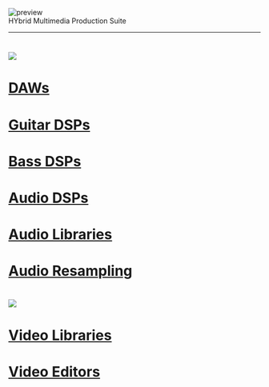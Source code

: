 ![preview](http://www.forart.it/progetti/HyMPS/logo.png)<br>
HYbrid Multimedia Production Suite

---

# ![](https://flat.badgen.net/badge/H_RSCS/AUDIO?scale=3?color=green)
# [DAWs](https://github.com/forart/HyMPS/blob/main/DAWs.md)
# [Guitar DSPs](https://github.com/forart/HyMPS/blob/main/GuitarDSPs.md)
# [Bass DSPs](https://github.com/forart/HyMPS/blob/main/BassDSPs.md)
# [Audio DSPs](https://github.com/forart/HyMPS/blob/main/AudioDSPs.md)
# [Audio Libraries](https://github.com/forart/HyMPS/blob/main/AudioLIBs.md)
# [Audio Resampling](https://github.com/forart/HyMPS/blob/main/AudioRES.md)


# ![](https://flat.badgen.net/badge/H_RSCS/VIDEO?scale=3?color=green)
# [Video Libraries](https://github.com/forart/HyMPS/blob/main/VideoLIBs.md)
# [Video Editors](https://github.com/forart/HyMPS/blob/main/VideoNLEs.md)

    
